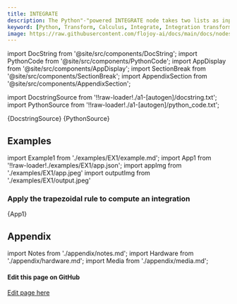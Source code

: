 ```yaml
---
title: INTEGRATE
description: The Python"-"powered INTEGRATE node takes two lists as input and integrates it using the composite trapezoidal rule.
keyword: [Python, Transform, Calculus, Integrate, Integration transformer, Python integration calculations, Data processing with integration, Flojoy INTEGRATE transformer, Streamline data analysis, Calculus transformations, Integration calculation, Python data manipulation, Accurate data insights, Integration in Python]
image: https://raw.githubusercontent.com/flojoy-ai/docs/main/docs/nodes/TRANSFORMERS/CALCULUS/INTEGRATE/examples/EX1/output.jpeg
---
```


[//]: # (Custom component imports)

import DocString from '@site/src/components/DocString';
import PythonCode from '@site/src/components/PythonCode';
import AppDisplay from '@site/src/components/AppDisplay';
import SectionBreak from '@site/src/components/SectionBreak';
import AppendixSection from '@site/src/components/AppendixSection';

[//]: # (Docstring)

import DocstringSource from '!!raw-loader!./a1-[autogen]/docstring.txt';
import PythonSource from '!!raw-loader!./a1-[autogen]/python_code.txt';

<DocString>{DocstringSource}</DocString>
<PythonCode GLink='TRANSFORMERS/CALCULUS/INTEGRATE/INTEGRATE.py'>{PythonSource}</PythonCode>

<SectionBreak />

[//]: # (Examples)

## Examples

import Example1 from './examples/EX1/example.md';
import App1 from '!!raw-loader!./examples/EX1/app.json';
import appImg from './examples/EX1/app.jpeg'
import outputImg from './examples/EX1/output.jpeg'

### Apply the trapezoidal rule to compute an integration

<AppDisplay 
    nodeLabel='INTEGRATE'
    appImg={appImg}
    outputImg={outputImg}
    >
    {App1}
</AppDisplay>

<Example1 />

<SectionBreak />

[//]: # (Appendix)

## Appendix

import Notes from './appendix/notes.md';
import Hardware from './appendix/hardware.md';
import Media from './appendix/media.md';

<AppendixSection index={0} folderPath='nodes/TRANSFORMERS/CALCULUS/INTEGRATE/appendix/'><Notes /></AppendixSection>
<AppendixSection index={1} folderPath='nodes/TRANSFORMERS/CALCULUS/INTEGRATE/appendix/'><Hardware /></AppendixSection>
<AppendixSection index={2} folderPath='nodes/TRANSFORMERS/CALCULUS/INTEGRATE/appendix/'><Media /></AppendixSection>

<SectionBreak />

[//]: # (Edit page on GitHub)

#### Edit this page on GitHub

[Edit page here](https://github.com/flojoy-ai/docs/tree/main/docs/nodes/TRANSFORMERS/CALCULUS/INTEGRATE)
